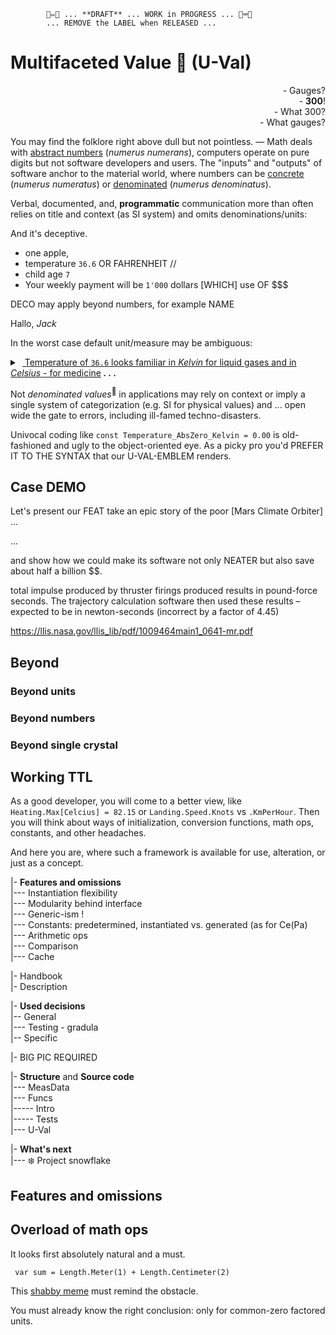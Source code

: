             🚧✏️🚧 ... **DRAFT** ... WORK in PROGRESS ... 🚧⌨️🚧
            ... REMOVE the LABEL when RELEASED ...
# Multifaceted Value :diamond_shape_with_a_dot_inside: (**U-Val**)

<p dir="rtl">?Gauges&nbsp;-<br />!<b>300</b>&nbsp;-<br />
?What 300&nbsp;-<br />?What gauges&nbsp;-</p>

 You may find the folklore right above dull but not pointless.&nbsp;&mdash; Math deals with <ins>abstract numbers</ins> (_numerus numerans_), computers operate on pure digits but not software developers and users.
 The "inputs" and "outputs" of software anchor to the material world, where numbers can be <ins>concrete</ins> (_numerus numeratus_) or <ins>denominated</ins> (_numerus denominatus_).
 
Verbal, documented, and, **programmatic** communication more than often relies on title and context (as SI system) and omits denominations/units:

And it's deceptive.

+ one apple,
+ temperature `36.6` OR FAHRENHEIT //
+ child age `7`
+ Your weekly payment will be `1'000` dollars [WHICH] use OF $$$


DECO may apply beyond numbers, for example NAME

 Hallo, *Jack*

In the worst case default unit/measure may be ambiguous: 

<details>
2.7 baseline temperature of outer space,
            
<summary>&nbsp;<ins>&nbsp;Temperature of <code>36.6</code> looks familiar in <i>Kelvin</i> for liquid gases and in <i>Celsius</i> - for medicine</ins><b> .&nbsp;.&nbsp;.</b></summary>

WHAT MAKES THE MATTER WORSE - interchangeable at the same moment            
- An altitude on EU domestic flights is measured in _feet_ while variometers may show _meters_.

- A close approach of Earth to Mars is ca. `33'900'000` _miles_ but seems credible in _kilometers_ and _nmi_.
- A child's age of `7` can mean months and years.
- `Jack` can be family, given (not only on birth), and branded name.

RUNNING AHEAD:
Temp dep on pressure

- `$1'000` or `1'000€` have not only varying exchange divisions over the years, but differing purchase abilities for essential goods, 1GB of DRAM, or gold ounce&nbsp;**. . .**\
\___________

</details>

Not _denominated values_<sup>🔣</sup> in applications may rely on context or imply a single system of categorization (e.g. SI for physical values) and ... open wide the gate to errors, including ill-famed techno-disasters.

 Univocal coding like `const Temperature_AbsZero_Kelvin = 0.00` is old-fashioned and ugly to the object-oriented eye. As a picky pro you'd PREFER IT TO THE SYNTAX that our U-VAL-EMBLEM renders.

## Case DEMO

Let's present our FEAT take an epic story of the poor [Mars Climate Orbiter] 
...

...

and show how we could make its software not only NEATER but also save about half a billion $$.


 total impulse produced by thruster firings produced results in pound-force seconds. The trajectory calculation software then used these results – expected to be in newton-seconds (incorrect by a factor of 4.45)

 https://llis.nasa.gov/llis_lib/pdf/1009464main1_0641-mr.pdf

## Beyond

### Beyond units

### Beyond numbers

### Beyond single crystal

 ## Working TTL


 As a good developer, you will come to a better view, like `Heating.Max[Celcius] = 82.15` or `Landing.Speed.Knots` vs `.KmPerHour`. Then you will think about ways of initialization, conversion functions, math ops, constants, and other headaches. 

 And here you are, where such a framework is available for use, alteration, or just as a concept.

|- **Features and omissions**\
|--- Instantiation flexibility\
|--- Modularity behind interface\
|--- Generic-ism !\
|--- Constants: predetermined, instantiated vs. generated (as for Ce(Pa)\
|--- Arithmetic ops\
|--- Comparison\
|--- Cache

|- Handbook\
|- Description

|- **Used decisions**\
|-- General\
|--- Testing - gradula\
|-- Specific

|- BIG PIC REQUIRED

|- **Structure** and **Source code**\
|--- MeasData\
|--- Funcs\
|----- Intro\
|----- Tests\
|--- U-Val

|- **What's next**\
|--- ❄️ Project snowflake

## Features and omissions

## Overload of math ops

It looks first absolutely natural and a must.

``` var sum = Length.Meter(1) + Length.Centimeter(2)```

This [shabby meme](https://github.com/Kyriosity/read-write/blob/main/readme%2B/pencraft/readme%2B/_rsc/_img/memes/CalmDown_0Cplus0Cis64F.jpg) must remind the obstacle. 
 
You must already know the right conclusion: only for common-zero factored units.


